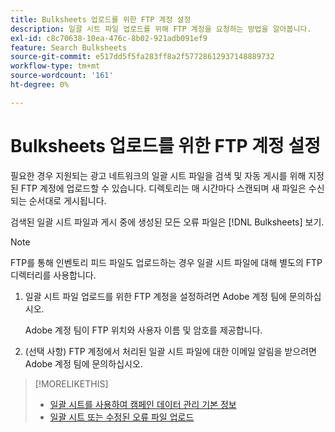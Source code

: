 ```yaml
---
title: Bulksheets 업로드를 위한 FTP 계정 설정
description: 일괄 시트 파일 업로드를 위해 FTP 계정을 요청하는 방법을 알아봅니다.
exl-id: c8c70638-10ea-476c-8b02-921adb091ef9
feature: Search Bulksheets
source-git-commit: e517dd5f5fa283ff8a2f57728612937148889732
workflow-type: tm+mt
source-wordcount: '161'
ht-degree: 0%

---
```


# Bulksheets 업로드를 위한 FTP 계정 설정

필요한 경우 지원되는 광고 네트워크의 일괄 시트 파일을 검색 및 자동 게시를 위해 지정된 FTP 계정에 업로드할 수 있습니다. 디렉토리는 매 시간마다 스캔되며 새 파일은 수신되는 순서대로 게시됩니다.

검색된 일괄 시트 파일과 게시 중에 생성된 모든 오류 파일은 [!DNL Bulksheets] 보기.

>[!NOTE]
>
>FTP를 통해 인벤토리 피드 파일도 업로드하는 경우 일괄 시트 파일에 대해 별도의 FTP 디렉터리를 사용합니다.

1. 일괄 시트 파일 업로드를 위한 FTP 계정을 설정하려면 Adobe 계정 팀에 문의하십시오.

   Adobe 계정 팀이 FTP 위치와 사용자 이름 및 암호를 제공합니다.

1. (선택 사항) FTP 계정에서 처리된 일괄 시트 파일에 대한 이메일 알림을 받으려면 Adobe 계정 팀에 문의하십시오.

>[!MORELIKETHIS]
>
>* [일괄 시트를 사용하여 캠페인 데이터 관리 기본 정보](bulksheet-about.md)
>* [일괄 시트 또는 수정된 오류 파일 업로드](bulksheet-upload.md)
